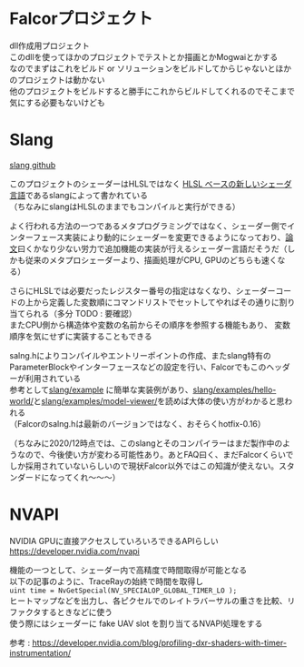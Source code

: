 # Falcorプロジェクト
dll作成用プロジェクト  
このdllを使ってほかのプロジェクトでテストとか描画とかMogwaiとかする  
なのでまずはこれをビルド or ソリューションをビルドしてからじゃないとほかのプロジェクトは動かない  
他のプロジェクトをビルドすると勝手にこれからビルドしてくれるのでそこまで気にする必要もないけども  

# Slang
 [slang github](https://github.com/shader-slang/slang)  
 
このプロジェクトのシェーダーはHLSLではなく [HLSL ベースの新しいシェーダ言語](http://masafumi.cocolog-nifty.com/masafumis_diary/2018/11/hlsl-slang-8752.html)であるslangによって書かれている  
（ちなみにslangはHLSLのままでもコンパイルと実行ができる）  
 
よく行われる方法の一つであるメタプログラミングではなく、シェーダー側でインターフェース実装により動的にシェーダーを変更できるようになっており、[論文](http://graphics.cs.cmu.edu/projects/slang/)曰くかなり少ない労力で追加機能の実装が行えるシェーダー言語だそうだ（しかも従来のメタプロシェーダーより、描画処理がCPU, GPUのどちらも速くなる）  

さらにHLSLでは必要だったレジスター番号の指定はなくなり、シェーダーコードの上から定義した変数順にコマンドリストでセットしてやればその通りに割り当てられる（多分 TODO : 要確認）  
またCPU側から構造体や変数の名前からその順序を参照する機能もあり、 変数順序を気にせずに実装することもできる  

salng.hによりコンパイルやエントリーポイントの作成、またslang特有のParameterBlockやインターフェースなどの設定を行い、Falcorでもこのヘッダーが利用されている  
参考として[slang/example](https://github.com/shader-slang/slang/tree/master/examples)  に簡単な実装例があり、[slang/examples/hello-world/](https://github.com/shader-slang/slang/tree/master/examples/hello-world)と[slang/examples/model-viewer/](https://github.com/shader-slang/slang/tree/master/examples/model-viewer)を読めば大体の使い方がわかると思われる  
（Falcorのsalng.hは最新のバージョンではなく、おそらくhotfix-0.16）

（ちなみに2020/12時点では、このslangとそのコンパイラーはまだ製作中のようなので、今後使い方が変わる可能性あり。あとFAQ曰く、まだFalcorくらいでしか採用されていないらしいので現状Falcor以外ではこの知識が使えない。スタンダードになってくれ～～～）  

# NVAPI
NVIDIA GPUに直接アクセスしていろいろできるAPIらしい  
https://developer.nvidia.com/nvapi  

機能の一つとして、シェーダー内で高精度で時間取得が可能となる  
以下の記事のように、TraceRayの始終で時間を取得し  
`uint time = NvGetSpecial(NV_SPECIALOP_GLOBAL_TIMER_LO );`  
ヒートマップなどを出力し、各ピクセルでのレイトラバーサルの重さを比較、リファクタするときなどに使う  
使う際にはシェーダーに fake UAV slot を割り当てるNVAPI処理をする  

参考 : https://developer.nvidia.com/blog/profiling-dxr-shaders-with-timer-instrumentation/  


<!--stackedit_data:
eyJoaXN0b3J5IjpbLTIxNDMyMTAyOTcsMTYzODA5Mjg3MiwxOD
U5NTU0MzQ0LDg1MzE0NDAzMCwtMTMxNzcxNzkzMiwxMzUxMzAw
MTY3LDM5MTExMjA1Myw2NjQ4MDU5MjEsLTE0MjMzMTUxNjQsMz
UwMjU2NzQxLDIyMjkwMTI2NCwxODA2MzMwMDA4LDY1MDQ2NTY1
NCwxMDY3MzUzNjk5LDI1Njk2ODk4NSwxNjIyODcyMDg1LDE2OD
E1MDQ1MjcsLTE4NDE1MzU0MzIsMTk3NTMyNDU2NSwxOTcwMjA3
ODY1XX0=
-->